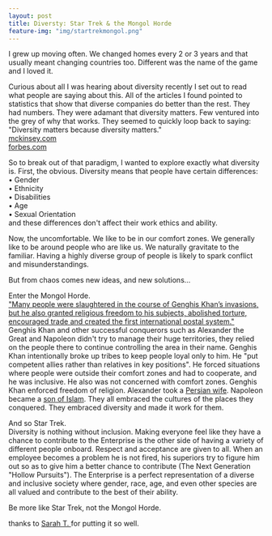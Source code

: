 ```yaml
---
layout: post
title: Diversty: Star Trek & the Mongol Horde
feature-img: "img/startrekmongol.png"
---
```

I grew up moving often. We changed homes every 2 or 3 years and that usually meant changing countries too. Different was the name of the game and I loved it.   

Curious about all I was hearing about diversity recently I set out to read what people are saying about this. All of the articles I found pointed to statistics that show that diverse companies do better than the rest. They had numbers. They were adamant that diversity matters. Few ventured into the grey of why that works. They seemed to quickly loop back to saying: "Diversity matters because diversity matters."   
[mckinsey.com](http://www.mckinsey.com/business-functions/organization/our-insights/why-diversity-matters)  
[forbes.com](http://www.forbes.com/sites/mnewlands/2016/08/29/why-diversity-matters-in-tech/2/#637a53f57925s)


So to break out of that paradigm, I wanted to explore exactly what diversity is.
First, the obvious.
Diversity means that people have certain differences:  
	• Gender   
	• Ethnicity  
	• Disabilities  
	• Age	 
	• Sexual Orientation  
	and these differences don't affect their work ethics and ability.

Now, the uncomfortable.
We like to be in our comfort zones. We generally like to be around people who are like us. We naturally gravitate to the familiar. Having a highly diverse group of people is likely to spark conflict and misunderstandings.

But from chaos comes new ideas, and new solutions...

Enter the Mongol Horde.  
["Many people were slaughtered in the course of Genghis Khan’s invasions, but he also granted religious freedom to his subjects, abolished torture, encouraged trade and created the first international postal system." ](http://www.history.com/topics/genghis-khan)
Genghis Khan and other successful conquerors such as Alexander the Great and Napoleon didn't try to manage their huge territories,  they relied on the people there to continue controlling the area in their name. Genghis Khan intentionally broke up tribes to keep people loyal only to him. He "put competent allies rather than relatives in key positions". He forced situations where people were outside their comfort zones and had to cooperate, and he was inclusive. He also was not concerned with comfort zones.
Genghis Khan enforced freedom of religion. Alexander took a [Persian wife](https://en.wikipedia.org/wiki/Roxana). Napoleon became a [son of Islam](http://www.goodreads.com/book/show/20843506-napoleon-and-islam). They all embraced the cultures of the places they conquered. They embraced diversity and made it work for them.

And so Star Trek.  
Diversity is nothing without inclusion. Making everyone feel like they have a chance to contribute to the Enterprise is the other side of having a variety of different people onboard. Respect and acceptance are given to all. When an employee becomes a problem he is not fired, his superiors try to figure him out so as to give him a better chance to contribute (The Next Generation "Hollow Pursuits"). The Enterprise is a perfect representation of a diverse and inclusive society where gender, race, age, and even other species are all valued and contribute to the best of their ability.

Be more like Star Trek, not the Mongol Horde.

thanks to [Sarah T. ]( http://www.teenink.com/opinion/environment/article/465407/The-Importance-and-Benefits-of-Diversity/) for putting it so well.
